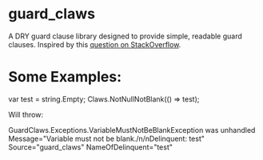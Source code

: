 guard_claws
=========

A DRY guard clause library designed to provide simple, readable guard clauses. Inspired by this [question on StackOverflow]( http://stackoverflow.com/questions/669678/what-is-the-smoothest-most-appealing-syntax-youve-found-for-asserting-parameter/670495).

Some Examples:
==============

  var test = string.Empty;
  Claws.NotNullNotBlank(() => test);
 
 Will throw:
 
   GuardClaws.Exceptions.VariableMustNotBeBlankException was unhandled
    Message="Variable must not be blank./n/nDelinquent: test"
    Source="guard_claws"
    NameOfDelinquent="test"